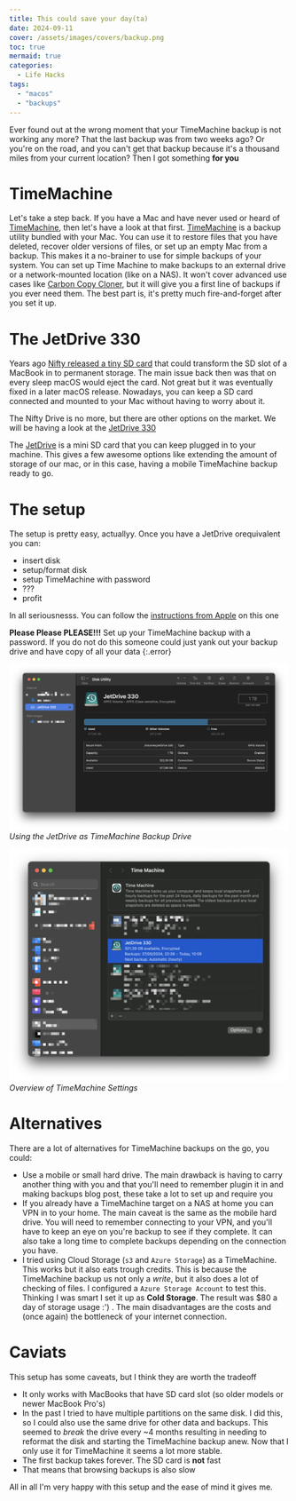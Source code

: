 ```yaml
---
title: This could save your day(ta)
date: 2024-09-11
cover: /assets/images/covers/backup.png
toc: true
mermaid: true
categories:
  - Life Hacks
tags:
  - "macos"
  - "backups"
---
```


Ever found out at the wrong moment that your TimeMachine backup is not working any more? That the last backup was from two weeks ago? Or you're on the road, and you can't get that backup because it's a thousand miles from your current location? Then I got something **for you**

# TimeMachine

Let's take a step back. If you have a Mac and have never used or heard of [TimeMachine](https://support.apple.com/en-us/104984), then let's have a look at that first. [TimeMachine](https://support.apple.com/en-us/104984) is a backup utility bundled with your Mac. You can use it to restore files that you have deleted, recover older versions of files, or set up an empty Mac from a backup. This makes it a no-brainer to use for simple backups of your system. You can set up Time Machine to make backups to an external drive or a network-mounted location (like on a NAS). It won't cover advanced use cases like [Carbon Copy Cloner](https://bombich.com/), but it will give you a first line of backups if you ever need them. The best part is, it's pretty much fire-and-forget after you set it up.

# The JetDrive 330

Years ago [Nifty released a tiny SD card](https://www.theverge.com/2012/7/6/3140320/nifty-minidrive-kickstarter-macbook-microsd-card) that could transform the SD slot of a MacBook in to permanent storage. The main issue back then was that on every sleep macOS would eject the card. Not great but it was eventually fixed in a later macOS release. Nowadays, you can keep a SD card connected and mounted to your Mac without having to worry about it.

The Nifty Drive is no more, but there are other options on the market. We will be having a look at the [JetDrive 330](https://amzn.to/47hmkMP)

The [JetDrive](https://amzn.to/47hmkMP) is a mini SD card that you can keep plugged in to your machine. This gives a few awesome options like extending the amount of storage of our mac, or in this case, having a mobile TimeMachine backup ready to go.

# The setup

The setup is pretty easy, actuallyy. Once you have a JetDrive orequivalent you can:

- insert disk
- setup/format disk
- setup TimeMachine with password
- ???
- profit

In all seriousnesss. You can follow the [instructions from Apple](https://support.apple.com/en-us/104984#:~:text=From%20the%20Apple%20menu%20%EF%A3%BF,and%20click%20Set%20Up%20Disk.) on this one

**Please Please PLEASE!!!** Set up your TimeMachine backup with a password. If you do not do this someone could just yank out your backup drive and have copy of all your data
{:.error}

![JetDrive as backup](/assets/images/JetDrive-AsTimeMachine.png)
_Using the JetDrive as TimeMachine Backup Drive_

![TimeMachine](/assets/images/TimeMachine.png)
_Overview of TimeMachine Settings_

# Alternatives

There are a lot of alternatives for TimeMachine backups on the go, you could:

- Use a mobile or small hard drive. The main drawback is having to carry another thing with you and that you'll need to remember plugin it in and making backups blog post, these take a lot to set up and require you
- If you already have a TimeMachine target on a NAS at home you can VPN in to your home. The main caveat is the same as the mobile hard drive. You will need to remember connecting to your VPN, and you'll have to keep an eye on you're backup to see if they complete. It can also take a long time to complete backups depending on the connection you have.
- I tried using Cloud Storage (`s3` and `Azure Storage`) as a TimeMachine. This works but it also eats trough credits. This is because the TimeMachine backup us not only a _write_, but it also does a lot of checking of files. I configured a `Azure Storage Account` to test this. Thinking I was smart I set it up as **Cold Storage**. The result was $80 a day of storage usage :') . The main disadvantages are the costs and (once again) the bottleneck of your internet connection.

# Caviats

This setup has some caveats, but I think they are worth the tradeoff

- It only works with MacBooks that have SD card slot (so older models or newer MacBook Pro's)
- In the past I tried to have multiple partitions on the same disk. I did this, so I could also use the same drive for other data and backups. This seemed to _break_ the drive every ~4 months resulting in needing to reformat the disk and starting the TimeMachine backup anew. Now that I only use it for TimeMachine it seems a lot more stable.
- The first backup takes forever. The SD card is **not** fast
- That means that browsing backups is also slow

All in all I'm very happy with this setup and the ease of mind it gives me.
